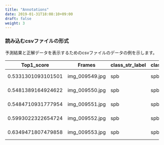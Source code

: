 ```yaml
---
title: "Annotations"
date: 2019-01-31T18:08:10+09:00
draft: false
weight: 3
---
```


### 読み込むcsvファイルの形式
予測結果と正解データを表示するためのcsvファイルのデータの例を示します。


| Top1_score          | Frames         | class_str_label | class_str_top1 | n             | smpt           | smpb          | rtpt         | rtpb          | bhpt          | bhpb           | fhpt           | fhpb           | lbpt          | lbpb           | spt            | spb            |
|---------------------|----------------|-----------------|----------------|---------------|----------------|---------------|--------------|---------------|---------------|----------------|----------------|----------------|---------------|----------------|----------------|----------------|
| 0.5331301093101501  | img_009549.jpg | spb             | spb            | 0.090465754   | 9.656445e-05   | 0.001097708   | 0.03143407   | 0.004162653   | 0.00018237281 | 0.00044826482  | 4.8154732e-05  | 2.5673266e-05  | 0.0032581198  | 0.0016761322   | 0.3339744      | 0.5331301      |
| 0.5481389164924622  | img_009550.jpg | spb             | spb            | 0.089183785   | 2.7546675e-05  | 0.0006168233  | 0.017062714  | 0.0027068239  | 7.7470446e-05 | 0.0004935579   | 1.8993607e-05  | 2.2912322e-05  | 0.0016966339  | 0.001952591    | 0.3380012      | 0.5481389      |
| 0.5484710931777954  | img_009551.jpg | spb             | spb            | 0.07672995    | 2.1207929e-05  | 0.00046188603 | 0.014227357  | 0.002111698   | 5.750537e-05  | 0.0003772568   | 1.4450693e-05  | 1.7394166e-05  | 0.0014095443  | 0.001609176    | 0.3544914      | 0.5484711      |
| 0.5993022322654724  | img_009552.jpg | spb             | spb            | 0.057722352   | 2.0250582e-05  | 0.00030638766 | 0.012893226  | 0.0017050059  | 4.5520985e-05 | 0.00021573818  | 1.3501122e-05  | 1.195791e-05   | 0.0011319482  | 0.00093692733  | 0.325695       | 0.59930223     |
| 0.6349471807479858  | img_009553.jpg | spb             | spb            | 0.06099716    | 2.7607226e-05  | 0.0003224706  | 0.014160681  | 0.0018254592  | 5.8062556e-05 | 0.00022118156  | 1.8048353e-05  | 1.4626823e-05  | 0.0012549176  | 0.00094897544  | 0.2852036      | 0.6349472      |

